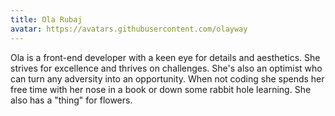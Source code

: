```yaml
---
title: Ola Rubaj
avatar: https://avatars.githubusercontent.com/olayway
---
```


Ola is a front-end developer with a keen eye for details and aesthetics. She strives for excellence and thrives on challenges. She's also an optimist who can turn any adversity into an opportunity. When not coding she spends her free time with her nose in a book or down some rabbit hole learning. She also has a "thing" for flowers.

